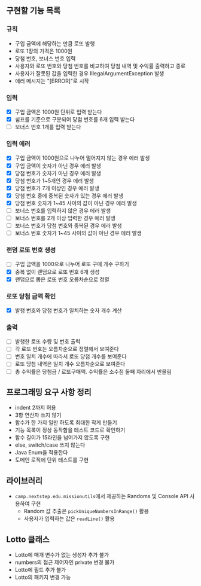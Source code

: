 ## 구현할 기능 목록

### 규칙
- 구입 금액에 해당하는 만큼 로또 발행
- 로또 1장의 가격은 1000원
- 당첨 번호, 보너스 번호 입력
- 사용자와 로또 번호와 당첨 번호를 비교하여 당첨 내역 및 수익률 출력하고 종료
- 사용자가 잘못된 값을 입력한 경우 IllegalArgumentException 발생
- 에러 메시지는 "[ERROR]"로 시작
### 입력
- [X] 구입 금액은 1000원 단위로 입력 받는다
- [X] 쉼표를 기준으로 구분되어 당첨 번호를 6개 입력 받는다
- [ ] 보너스 번호 1개를 입력 받는다
### 입력 에러
- [X] 구입 금액이 1000원으로 나누어 떨어지지 않는 경우 에러 발생
- [X] 구입 금액이 숫자가 아닌 경우 에러 발생
- [X] 당첨 번호가 숫자가 아닌 경우 에러 발생
- [X] 당첨 번호가 1~5개인 경우 에러 발생
- [X] 당첨 번호가 7개 이상인 경우 에러 발생
- [X] 당첨 번호 중에 중복된 숫자가 있는 경우 에러 발생
- [X] 당첨 번호 숫자가 1~45 사이의 값이 아닌 경우 에러 발생
- [ ] 보너스 번호를 입력하지 않은 경우 에러 발생
- [ ] 보너스 번호를 2개 이상 입력한 경우 에러 발생
- [ ] 보너스 번호가 당첨 번호와 중복된 경우 에러 발생
- [ ] 보너스 번호 숫자가 1~45 사이의 값이 아닌 경우 에러 발생
### 랜덤 로또 번호 생성
- [ ] 구입 금액을 1000으로 나누어 로또 구매 개수 구하기
- [X] 중복 없이 랜덤으로 로또 번호 6개 생성
- [X] 랜덤으로 뽑은 로또 번호 오름차순으로 정렬
### 로또 당첨 금액 확인
- [X] 발행 번호와 당첨 번호가 일치하는 숫자 개수 계산
### 출력
- [ ] 발행한 로또 수량 및 번호 출력
- [ ] 각 로또 번호는 오름차순으로 정렬해서 보여준다
- [ ] 번호 일치 개수에 따라서 로또 당첨 개수를 보여준다 
- [ ] 로또 당첨 내역은 일치 개수 오름차순으로 보여준다
- [ ] 총 수익률은 당첨금 / 로또구매액. 수익률은 소수점 둘째 자리에서 반올림

## 프로그래밍 요구 사항 정리
- indent 2까지 허용
- 3항 연산자 쓰지 않기
- 함수가 한 가지 일만 하도록 최대한 작게 만들기
- 기능 목록이 정상 동작함을 테스트 코드로 확인하기
- 함수 길이가 15라인을 넘어가지 않도록 구현
- else, switch/case 쓰지 않는다
- Java Enum을 적용한다
- 도메인 로직에 단위 테스트를 구현

## 라이브러리
- `camp.nextstep.edu.missionutils`에서 제공하는 Randoms 및 Console API 사용하여 구현
  - Random 값 추출은 `pickUniqueNumbersInRange()` 활용
  - 사용자가 입력하는 값은 `readLine()` 활용

## Lotto 클래스
- Lotto에 매개 변수가 없는 생성자 추가 불가
- numbers의 접근 제어자인 private 변경 불가
- Lotto에 필드 추가 불가
- Lotto의 패키지 변경 가능